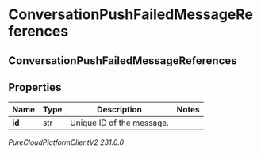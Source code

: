 # ConversationPushFailedMessageReferences

## ConversationPushFailedMessageReferences

## Properties

|Name | Type | Description | Notes|
|------------ | ------------- | ------------- | -------------|
| **id** | str | Unique ID of the message. | |



_PureCloudPlatformClientV2 231.0.0_
